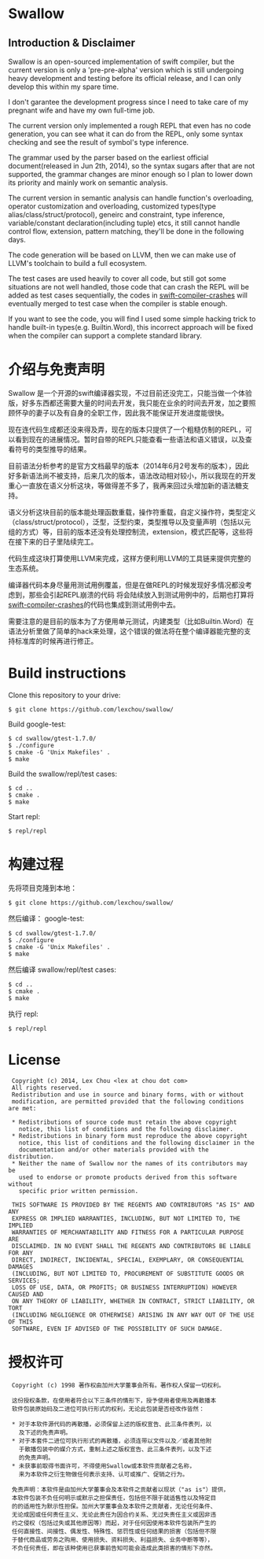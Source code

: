 # Swallow

## Introduction & Disclaimer
Swallow is an open-sourced implementation of swift compiler, but the current version is only a 'pre-pre-alpha' version which is still undergoing heavy development and testing before its official release, and I can only develop this within my spare time.

I don't garantee the development progress since I need to take care of my pregnant wife and have my own full-time job.

The current version only implemented a rough REPL that even has no code generation, you can see what it can do from the REPL, only some syntax checking and see the result of symbol's type inference.

The grammar used by the parser based on the earliest official document(released in Jun 2th, 2014), so the syntax sugars after that are not supported, the grammar changes are minor enough so I plan to lower down its priority and mainly work on semantic analysis.

The current version in semantic analysis can handle function's overloading, operator customization and overloading, customized types(type alias/class/struct/protocol), geneirc and constraint, type inference, variable/constant declaration(including tuple) etcs, it still cannot handle control flow, extension, pattern matching, they'll be done in the following days.

The code generation will be based on LLVM, then we can make use of LLVM's toolchain to build a full ecosystem.

The test cases are used heavily to cover all code, but still got some situations are not well handled, those code that can crash the REPL will be added as test cases sequentially, the codes in [swift-compiler-crashes](https://github.com/practicalswift/swift-compiler-crashes) will eventually merged to test case when the compiler is stable enough.

If you want to see the code, you will find I used some simple hacking trick to handle built-in types(e.g. Builtin.Word), this incorrect approach will be fixed when the compiler can support a complete standard library.



# 介绍与免责声明
Swallow 是一个开源的swift编译器实现，不过目前还没完工，只能当做一个体验版，好多东西都还需要大量的时间去开发，我只能在业余的时间去开发，加之要照顾怀孕的妻子以及有自身的全职工作，因此我不能保证开发进度能很快。

现在连代码生成都还没来得及弄，现在的版本只提供了一个粗糙仿制的REPL，可以看到现在的进展情况。暂时自带的REPL只能查看一些语法和语义错误，以及查看符号的类型推导的结果。

目前语法分析参考的是官方文档最早的版本（2014年6月2号发布的版本），因此好多新语法尚不被支持，后来几次的版本，语法改动相对较小，所以我现在的开发重心一直放在语义分析这块，等做得差不多了，我再来回过头增加新的语法糖支持。

语义分析这块目前的版本能处理函数重载，操作符重载，自定义操作符，类型定义（class/struct/protocol），泛型，泛型约束，类型推导以及变量声明（包括以元组的方式）等，目前的版本还没有处理控制流，extension，模式匹配等，这些将在接下来的日子里陆续完工。

代码生成这块打算使用LLVM来完成，这样方便利用LLVM的工具链来提供完整的生态系统。

编译器代码本身尽量用测试用例覆盖，但是在做REPL的时候发现好多情况都没考虑到，那些会引起REPL崩溃的代码 将会陆续放入到测试用例中的，后期也打算将[swift-compiler-crashes](https://github.com/practicalswift/swift-compiler-crashes)的代码也集成到测试用例中去。

需要注意的是目前的版本为了方便用单元测试，内建类型（比如Builtin.Word）在语法分析里做了简单的hack来处理，这个错误的做法将在整个编译器能完整的支持标准库的时候再进行修正。


# Build instructions
Clone this repository to your drive:
```
$ git clone https://github.com/lexchou/swallow/
```
Build google-test:
```
$ cd swallow/gtest-1.7.0/
$ ./configure
$ cmake -G 'Unix Makefiles' .
$ make
```
Build the swallow/repl/test cases:
```
$ cd ..
$ cmake .
$ make
```
Start repl:
```
$ repl/repl
```


# 构建过程
先将项目克隆到本地：
```
$ git clone https://github.com/lexchou/swallow/
```
然后编译： google-test:
```
$ cd swallow/gtest-1.7.0/
$ ./configure
$ cmake -G 'Unix Makefiles' .
$ make
```
然后编译 swallow/repl/test cases:
```
$ cd ..
$ cmake .
$ make
```
执行 repl:
```
$ repl/repl
```

# License

```
 Copyright (c) 2014, Lex Chou <lex at chou dot com> 
 All rights reserved.
 Redistribution and use in source and binary forms, with or without
 modification, are permitted provided that the following conditions are met:

 * Redistributions of source code must retain the above copyright
   notice, this list of conditions and the following disclaimer.
 * Redistributions in binary form must reproduce the above copyright
   notice, this list of conditions and the following disclaimer in the
   documentation and/or other materials provided with the distribution.
 * Neither the name of Swallow nor the names of its contributors may be
   used to endorse or promote products derived from this software without
   specific prior written permission.

 THIS SOFTWARE IS PROVIDED BY THE REGENTS AND CONTRIBUTORS "AS IS" AND ANY
 EXPRESS OR IMPLIED WARRANTIES, INCLUDING, BUT NOT LIMITED TO, THE IMPLIED
 WARRANTIES OF MERCHANTABILITY AND FITNESS FOR A PARTICULAR PURPOSE ARE
 DISCLAIMED. IN NO EVENT SHALL THE REGENTS AND CONTRIBUTORS BE LIABLE FOR ANY
 DIRECT, INDIRECT, INCIDENTAL, SPECIAL, EXEMPLARY, OR CONSEQUENTIAL DAMAGES
 (INCLUDING, BUT NOT LIMITED TO, PROCUREMENT OF SUBSTITUTE GOODS OR SERVICES;
 LOSS OF USE, DATA, OR PROFITS; OR BUSINESS INTERRUPTION) HOWEVER CAUSED AND
 ON ANY THEORY OF LIABILITY, WHETHER IN CONTRACT, STRICT LIABILITY, OR TORT
 (INCLUDING NEGLIGENCE OR OTHERWISE) ARISING IN ANY WAY OUT OF THE USE OF THIS
 SOFTWARE, EVEN IF ADVISED OF THE POSSIBILITY OF SUCH DAMAGE.
```

# 授权许可
```
 Copyright (c) 1998 著作权由加州大学董事会所有。著作权人保留一切权利。
 
 这份授权条款，在使用者符合以下三条件的情形下，授予使用者使用及再散播本
 软件包装原始码及二进位可执行形式的权利，无论此包装是否经改作皆然：
 
 * 对于本软件源代码的再散播，必须保留上述的版权宣告、此三条件表列，以
   及下述的免责声明。
 * 对于本套件二进位可执行形式的再散播，必须连带以文件以及／或者其他附
   于散播包装中的媒介方式，重制上述之版权宣告、此三条件表列，以及下述
   的免责声明。
 * 未获事前取得书面许可，不得使用Swallow或本软件贡献者之名称，
   来为本软件之衍生物做任何表示支持、认可或推广、促销之行为。
 
 免责声明：本软件是由加州大学董事会及本软件之贡献者以现状（"as is"）提供，
 本软件包装不负任何明示或默示之担保责任，包括但不限于就适售性以及特定目
 的的适用性为默示性担保。加州大学董事会及本软件之贡献者，无论任何条件、
 无论成因或任何责任主义、无论此责任为因合约关系、无过失责任主义或因非违
 约之侵权（包括过失或其他原因等）而起，对于任何因使用本软件包装所产生的
 任何直接性、间接性、偶发性、特殊性、惩罚性或任何结果的损害（包括但不限
 于替代商品或劳务之购用、使用损失、资料损失、利益损失、业务中断等等），
 不负任何责任，即在该种使用已获事前告知可能会造成此类损害的情形下亦然。
```

